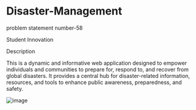 # Disaster-Management
problem statement number-58

Student Innovation

Description

This is a dynamic and informative web application designed to empower individuals and communities to prepare for, respond to, and recover from global disasters. It provides a central hub for disaster-related information, resources, and tools to enhance public awareness, preparedness, and safety.


![image](https://github.com/Nihalok/Disaster-Management/assets/153518882/3a2ea684-5450-434e-ac50-d746e27cabcd)
